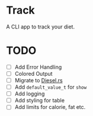 # Track
A CLI app to track your diet.

# TODO
- [ ] Add Error Handling
- [ ] Colored Output
- [ ] Migrate to [Diesel.rs](https://diesel.rs)
- [ ] Add `default_value_t` for `show`
- [ ] Add logging
- [ ] Add styling for table
- [ ] Add limits for calorie, fat etc.
